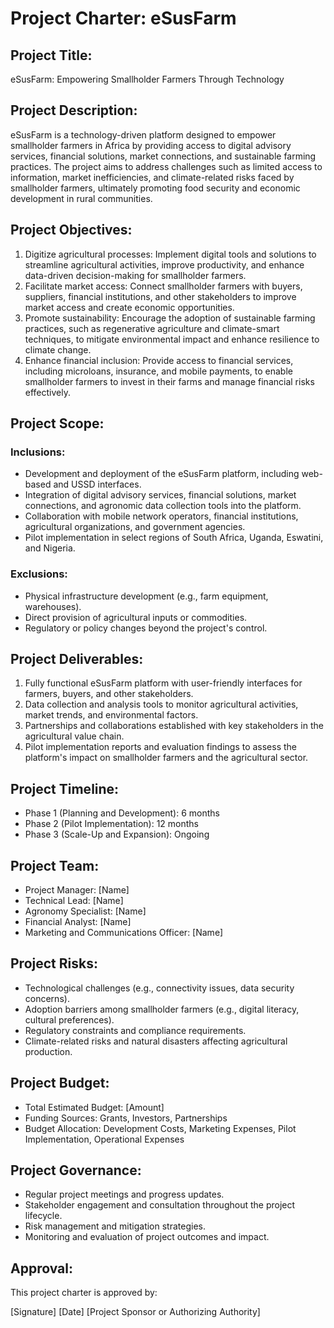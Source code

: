 # Project Charter: eSusFarm

## Project Title:
eSusFarm: Empowering Smallholder Farmers Through Technology

## Project Description:
eSusFarm is a technology-driven platform designed to empower smallholder farmers in Africa by providing access to digital advisory services, financial solutions, market connections, and sustainable farming practices. The project aims to address challenges such as limited access to information, market inefficiencies, and climate-related risks faced by smallholder farmers, ultimately promoting food security and economic development in rural communities.

## Project Objectives:
1. Digitize agricultural processes: Implement digital tools and solutions to streamline agricultural activities, improve productivity, and enhance data-driven decision-making for smallholder farmers.
2. Facilitate market access: Connect smallholder farmers with buyers, suppliers, financial institutions, and other stakeholders to improve market access and create economic opportunities.
3. Promote sustainability: Encourage the adoption of sustainable farming practices, such as regenerative agriculture and climate-smart techniques, to mitigate environmental impact and enhance resilience to climate change.
4. Enhance financial inclusion: Provide access to financial services, including microloans, insurance, and mobile payments, to enable smallholder farmers to invest in their farms and manage financial risks effectively.

## Project Scope:
### Inclusions:
- Development and deployment of the eSusFarm platform, including web-based and USSD interfaces.
- Integration of digital advisory services, financial solutions, market connections, and agronomic data collection tools into the platform.
- Collaboration with mobile network operators, financial institutions, agricultural organizations, and government agencies.
- Pilot implementation in select regions of South Africa, Uganda, Eswatini, and Nigeria.

### Exclusions:
- Physical infrastructure development (e.g., farm equipment, warehouses).
- Direct provision of agricultural inputs or commodities.
- Regulatory or policy changes beyond the project's control.

## Project Deliverables:
1. Fully functional eSusFarm platform with user-friendly interfaces for farmers, buyers, and other stakeholders.
2. Data collection and analysis tools to monitor agricultural activities, market trends, and environmental factors.
3. Partnerships and collaborations established with key stakeholders in the agricultural value chain.
4. Pilot implementation reports and evaluation findings to assess the platform's impact on smallholder farmers and the agricultural sector.

## Project Timeline:
- Phase 1 (Planning and Development): 6 months
- Phase 2 (Pilot Implementation): 12 months
- Phase 3 (Scale-Up and Expansion): Ongoing

## Project Team:
- Project Manager: [Name]
- Technical Lead: [Name]
- Agronomy Specialist: [Name]
- Financial Analyst: [Name]
- Marketing and Communications Officer: [Name]

## Project Risks:
- Technological challenges (e.g., connectivity issues, data security concerns).
- Adoption barriers among smallholder farmers (e.g., digital literacy, cultural preferences).
- Regulatory constraints and compliance requirements.
- Climate-related risks and natural disasters affecting agricultural production.

## Project Budget:
- Total Estimated Budget: [Amount]
- Funding Sources: Grants, Investors, Partnerships
- Budget Allocation: Development Costs, Marketing Expenses, Pilot Implementation, Operational Expenses

## Project Governance:
- Regular project meetings and progress updates.
- Stakeholder engagement and consultation throughout the project lifecycle.
- Risk management and mitigation strategies.
- Monitoring and evaluation of project outcomes and impact.

## Approval:
This project charter is approved by:

[Signature] [Date]
[Project Sponsor or Authorizing Authority]
